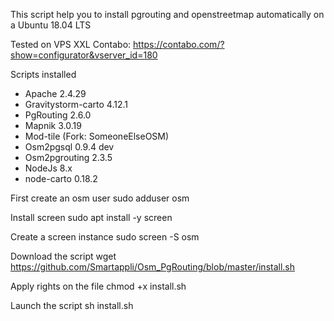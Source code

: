 This script help you to install pgrouting and openstreetmap automatically on a Ubuntu 18.04 LTS

Tested on VPS XXL Contabo: https://contabo.com/?show=configurator&vserver_id=180

Scripts installed
* Apache 2.4.29
* Gravitystorm-carto 4.12.1
* PgRouting 2.6.0
* Mapnik 3.0.19
* Mod-tile (Fork: SomeoneElseOSM)
* Osm2pgsql 0.9.4 dev
* Osm2pgrouting 2.3.5
* NodeJs 8.x
* node-carto 0.18.2

First create an osm user
sudo adduser osm

Install screen 
sudo apt install -y screen

Create a screen instance
sudo screen -S osm

Download the script
wget https://github.com/Smartappli/Osm_PgRouting/blob/master/install.sh

Apply rights on the file
chmod +x install.sh

Launch the script
sh install.sh
